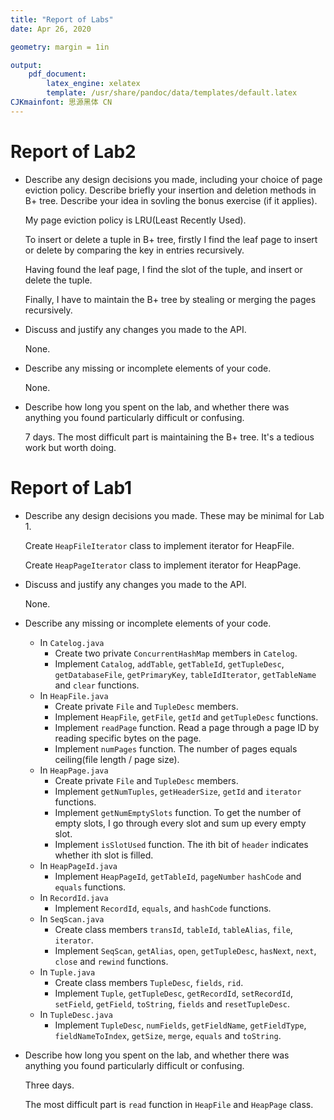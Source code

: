 ```yaml
---
title: "Report of Labs"
date: Apr 26, 2020

geometry: margin = 1in

output:
    pdf_document:
        latex_engine: xelatex
        template: /usr/share/pandoc/data/templates/default.latex
CJKmainfont: 思源黑体 CN
---
```


# Report of Lab2

* Describe any design decisions you made, including your choice of page eviction policy. Describe briefly your insertion and deletion methods in B+ tree. Describe your idea in sovling the bonus exercise (if it applies).

  My page eviction policy is LRU(Least Recently Used).

  To insert or delete a tuple in B+ tree, firstly I find the leaf page to insert or delete by comparing the key in entries recursively.

  Having found the leaf page, I find the slot of the tuple, and insert or delete the tuple.

  Finally, I have to maintain the B+ tree by stealing or merging the pages recursively.

* Discuss and justify any changes you made to the API.

  None.

* Describe any missing or incomplete elements of your code.
  
  None.

* Describe how long you spent on the lab, and whether there was anything you found particularly difficult or confusing.

   7 days. The most difficult part is maintaining the B+ tree. It's a tedious work but worth doing.

# Report of Lab1

* Describe any design decisions you made. These may be minimal for Lab 1.

  Create `HeapFileIterator` class to implement iterator for HeapFile.

  Create `HeapPageIterator` class to implement iterator for HeapPage.

* Discuss and justify any changes you made to the API.

  None.

* Describe any missing or incomplete elements of your code.

  * In `Catelog.java`
    * Create two private `ConcurrentHashMap` members in `Catelog`.
    * Implement `Catalog`, `addTable`, `getTableId`, `getTupleDesc`, `getDatabaseFile`, `getPrimaryKey`, `tableIdIterator`, `getTableName` and `clear` functions.
  * In `HeapFile.java`
    * Create private `File` and `TupleDesc` members.
    * Implement `HeapFile`, `getFile`, `getId` and `getTupleDesc` functions.
    * Implement `readPage` function. Read a page through a page ID by reading specific bytes on the page.
    * Implement `numPages` function. The number of pages equals ceiling(file length / page size).
  * In `HeapPage.java`
    * Create private `File` and `TupleDesc` members.
    * Implement `getNumTuples`, `getHeaderSize`, `getId` and `iterator` functions.
    * Implement `getNumEmptySlots` function. To get the number of empty slots, I go through every slot and sum up every empty slot.
    * Implement `isSlotUsed` function. The ith bit of `header` indicates whether ith slot is filled.
  * In `HeapPageId.java`
    * Implement `HeapPageId`, `getTableId`, `pageNumber` `hashCode` and `equals` functions.
  * In `RecordId.java`
    * Implement `RecordId`, `equals`, and `hashCode` functions.
  * In `SeqScan.java`
    * Create class members `transId`, `tableId`, `tableAlias`, `file`, `iterator`.
    * Implement `SeqScan`, `getAlias`, `open`, `getTupleDesc`, `hasNext`, `next`, `close` and `rewind` functions.
  * In `Tuple.java`
    * Create class members `TupleDesc`, `fields`, `rid`.
    * Implement `Tuple`, `getTupleDesc`, `getRecordId`, `setRecordId`, `setField`, `getField`, `toString`, `fields` and `resetTupleDesc`.
  * In `TupleDesc.java`
    * Implement `TupleDesc`, `numFields`, `getFieldName`, `getFieldType`, `fieldNameToIndex`, `getSize`, `merge`, `equals` and `toString`.

* Describe how long you spent on the lab, and whether there was anything you found particularly difficult or confusing.

  Three days.

  The most difficult part is `read` function in `HeapFile` and `HeapPage` class.
